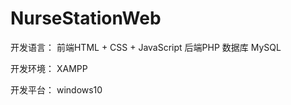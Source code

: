 # NurseStationWeb
开发语言： 前端HTML + CSS + JavaScript
          后端PHP
          数据库 MySQL

开发环境： XAMPP

开发平台： windows10

